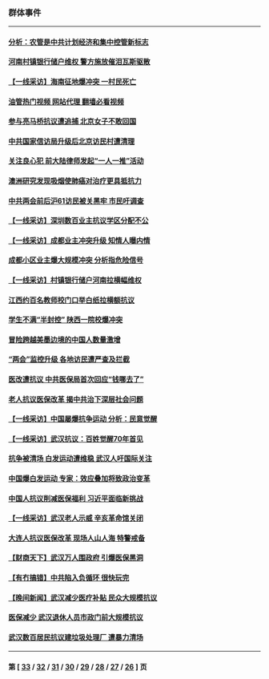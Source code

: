 ### 群体事件
---
#### [分析：农管是中共计划经济和集中控管新标志](../../pages/ncid279/n14000665.md?05251245) 
#### [河南村镇银行储户维权 警方施放催泪瓦斯驱散](../../pages/ncid279/n13998750.md?05251245) 
#### [【一线采访】海南征地爆冲突 一村民死亡](../../pages/ncid279/n13989137.md?05251245) 
#### [油管热门视频 网站代理 翻墙必看视频](http://138.2.39.72:81/youtube.html?epic-marker?05251245)
#### [参与亮马桥抗议遭追捕 北京女子不敢回国](../../pages/ncid279/n13985420.md?05251245) 
#### [中共国家信访局升级后北京访民村遭清理](../../pages/ncid279/n13984826.md?05251245) 
#### [关注良心犯 前大陆律师发起“一人一推”活动](../../pages/ncid279/n13980524.md?05251245) 
#### [澳洲研究发现吸烟使肺癌对治疗更具抵抗力](../../pages/ncid279/n13977762.md?05251245) 
#### [中共两会前后沪61访民被关黑牢 市民吁调查](../../pages/ncid279/n13976054.md?05251245) 
#### [【一线采访】深圳数百业主抗议学区分配不公](../../pages/ncid279/n13976680.md?05251245) 
#### [【一线采访】成都业主冲突升级 知情人曝内情](../../pages/ncid279/n13965289.md?05251245) 
#### [成都小区业主爆大规模冲突 分析指危险信号](../../pages/ncid279/n13964520.md?05251245) 
#### [【一线采访】村镇银行储户河南拉横幅维权](../../pages/ncid279/n13964555.md?05251245) 
#### [江西约百名教师校门口举白纸拉横额抗议](../../pages/ncid279/n13958579.md?05251245) 
#### [学生不满“半封控” 陕西一院校爆冲突](../../pages/ncid279/n13946647.md?05251245) 
#### [冒险跨越美墨边境的中国人数量激增](../../pages/ncid279/n13946742.md?05251245) 
#### [“两会”监控升级 各地访民遭严查及拦截](../../pages/ncid279/n13942702.md?05251245) 
#### [医改遭抗议 中共医保局首次回应“钱哪去了”](../../pages/ncid279/n13938290.md?05251245) 
#### [老人抗议医保改革 揭中共治下深层社会问题](../../pages/ncid279/n13934963.md?05251245) 
#### [【一线采访】中国屡爆抗争运动 分析：民意觉醒](../../pages/ncid279/n13934024.md?05251245) 
#### [【一线采访】武汉抗议：百姓觉醒70年首见](../../pages/ncid279/n13931265.md?05251245) 
#### [抗争被清场 白发运动遭维稳 武汉人吁国际关注](../../pages/ncid279/n13931147.md?05251245) 
#### [中国爆白发运动 专家：效应叠加将致政治变革](../../pages/ncid279/n13931004.md?05251245) 
#### [中国人抗议削减医保福利 习近平面临新挑战](../../pages/ncid279/n13930530.md?05251245) 
#### [【一线采访】武汉老人示威 辛亥革命馆关闭](../../pages/ncid279/n13930368.md?05251245) 
#### [大连人抗议医保改革 现场人山人海 特警戒备](../../pages/ncid279/n13930248.md?05251245) 
#### [【财商天下】武汉万人围政府 引爆医保黑洞](../../pages/ncid279/n13927281.md?05251245) 
#### [【有冇搞错】中共陷入负循环 很快玩完](../../pages/ncid279/n13926140.md?05251245) 
#### [【晚间新闻】武汉减少医疗补贴 民众大规模抗议](../../pages/ncid279/n13925524.md?05251245) 
#### [医保减少 武汉退休人员市政门前大规模抗议](../../pages/ncid279/n13925389.md?05251245) 
#### [武汉数百居民抗议建垃圾处理厂 遭暴力清场](../../pages/ncid279/n13922269.md?05251245) 

---
#### 第 [ [33](./33.md?05251245) / [32](./32.md?05251245) / [31](./31.md?05251245) / [30](./30.md?05251245) / [29](./29.md?05251245) / [28](./28.md?05251245) / [27](./27.md?05251245) / [26](./26.md?05251245) ] 页
